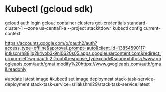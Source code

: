 # Kubectl (gcloud sdk)
gcloud auth login
gcloud container clusters get-credentials standard-cluster-1 --zone us-central1-a --project stackitdown
kubectl config current-context

https://accounts.google.com/o/oauth2/auth?access_type=offline&approval_prompt=auto&client_id=13854590117-intkscnrh88jlq2k4vob3k9nl0620s05.apps.googleusercontent.com&redirect_uri=urn:ietf:wg:oauth:2.0:oob&response_type=code&scope=https://www.googleapis.com/auth/gmail.modify%20https://www.googleapis.com/auth/gmail.readonly

#update latest image
#kubectl set image deployment stack-task-service-deployment stack-task-service=srilakshmi29/stack-task-service:latest
